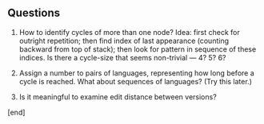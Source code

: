 ## Questions

 1. How to identify cycles of more than one node? Idea: first check for outright repetition; then find index of last appearance (counting backward from top of stack); then look for pattern in sequence of these indices. Is there a cycle-size that seems non-trivial — 4? 5? 6?
 
 1. Assign a number to pairs of languages, representing how long before a cycle is reached. What about sequences of languages? (Try this later.)
 
 1. Is it meaningful to examine edit distance between versions?

[end]